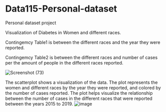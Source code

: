 # Data115-Personal-dataset
Personal dataset project

Visualization of Diabetes in Women and different races.

Contingemcy Table1 is between the different races and the year they were reported. 

Contingemcy Table2 is between the different races and number of cases per the amount of people in the different races reported.

![Screenshot (73)](https://user-images.githubusercontent.com/91345984/142364664-e2a29dde-5c5a-418f-815b-6306b7577ee9.png)

The scatterplot shows a visualization of the data.
The plot represents the women and different races by the year they were reported, and colored by the number of cases reported. 
The plot helps visualize the relationship between the number of cases in the different races that were reported between the years 2015 to 2019.
![image](https://user-images.githubusercontent.com/91345984/142364212-68153f6c-1b2f-46c1-b3a3-bae35e924e70.png)

